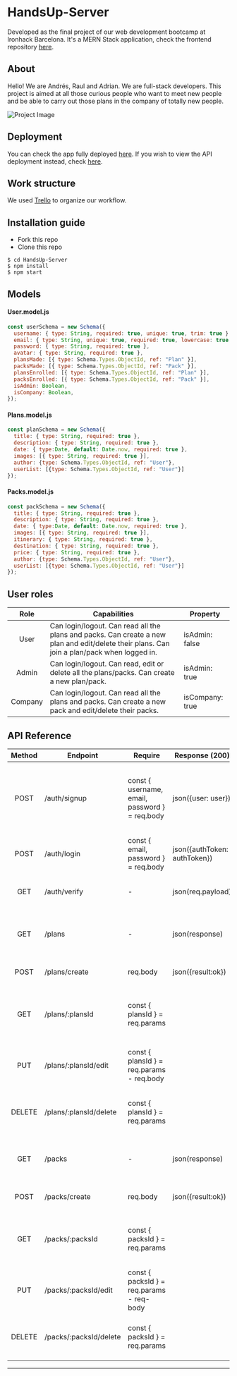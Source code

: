 # HandsUp-Server
Developed as the final project of our web development bootcamp at Ironhack Barcelona. It's a MERN Stack application, check the frontend repository [here](https://github.com/admartinbarcelo/HandsUp-Client).

## About
Hello! We are Andrés, Raul and Adrian. We are full-stack developers. This project is aimed at all those curious people who want to meet new people and be able to carry out those plans in the company of totally new people.  

![Project Image]()

## Deployment
You can check the app fully deployed [here](). If you wish to view the API deployment instead, check [here]().

## Work structure
We used [Trello](https://trello.com/b/16pVaciY/final-project) to organize our workflow.

## Installation guide
- Fork this repo
- Clone this repo 

```shell
$ cd HandsUp-Server
$ npm install
$ npm start
```

## Models
#### User.model.js
```js
const userSchema = new Schema({
  username: { type: String, required: true, unique: true, trim: true },
  email: { type: String, unique: true, required: true, lowercase: true, trim: true },
  password: { type: String, required: true },
  avatar: { type: String, required: true },
  plansMade: [{ type: Schema.Types.ObjectId, ref: "Plan" }],
  packsMade: [{ type: Schema.Types.ObjectId, ref: "Pack" }],
  plansEnrolled: [{ type: Schema.Types.ObjectId, ref: "Plan" }],
  packsEnrolled: [{ type: Schema.Types.ObjectId, ref: "Pack" }],
  isAdmin: Boolean,
  isCompany: Boolean,
});
```
#### Plans.model.js
```js
const planSchema = new Schema({
  title: { type: String, required: true },
  description: { type: String, required: true },
  date: { type:Date, default: Date.now, required: true },
  images: [{ type: String, required: true }],
  author: {type: Schema.Types.ObjectId, ref: "User"},
  userList: [{type: Schema.Types.ObjectId, ref: "User"}]
});
```
#### Packs.model.js
```js
const packSchema = new Schema({
  title: { type: String, required: true },
  description: { type: String, required: true },
  date: { type:Date, default: Date.now, required: true },
  images: [{ type: String, required: true }],
  itinerary: { type: String, required: true },
  destination: { type: String, required: true },
  price: { type: String, required: true },
  author: {type: Schema.Types.ObjectId, ref: "User"},
  userList: [{type: Schema.Types.ObjectId, ref: "User"}]
});
````

## User roles
| Role  | Capabilities                                                                                                                               | Property       |
| :---: | ------------------------------------------------------------------------------------------------------------------------------------------ | -------------- |
| User  | Can login/logout. Can read all the plans and packs. Can create a new plan and edit/delete their plans. Can join a plan/pack when logged in.               | isAdmin: false |
| Admin | Can login/logout. Can read, edit or delete all the plans/packs. Can create a new plan/pack. | isAdmin: true  |
| Company | Can login/logout. Can read all the plans and packs. Can create a new pack and edit/delete their packs. | isCompany: true  |

## API Reference
| Method | Endpoint                    | Require                                             | Response (200)                                                        | Action                                                                    |
| :----: | --------------------------- | --------------------------------------------------- |---------------------------------------------------------------------- | ------------------------------------------------------------------------- |
| POST   | /auth/signup                     | const { username, email, password } = req.body      | json({user: user})                                                    | Registers the user in the database and returns the logged in user.        |
| POST   | /auth/login                      | const { email, password } = req.body                | json({authToken: authToken})                                          | Logs in a user already registered.                                        |
| GET    | /auth/verify                | -                                                   | json(req.payload)                                                   | Verifies token stored on the client |
| GET    | /plans            | -                                                   | json(response)                                                   | Returns all plans stored in the database |                                                                    
| POST    | /plans/create |         req.body            | json({result:ok})                                                       | Creates a plan in the database.                         |
| GET    | /plans/:plansId | const { plansId } = req.params                    |                                                        | Returns the information of the specific plan.                         |
| PUT   | /plans/:plansId/edit            |            const { plansId } = req.params - req.body       |                                                       | Edits a plan if you're the user who made it.                                 |
| DELETE   | /plans/:plansId/delete            | const { plansId } = req.params     |                                                       | Deletes a plan if you're the user who made it.  
| GET    | /packs            | -                                                   | json(response)                                                   | Returns all packs stored in the database |                                                                    
| POST    | /packs/create |         req.body            | json({result:ok})                                                       | Creates a pack in the database.                         |
| GET    | /packs/:packsId | const { packsId } = req.params                    |                                                        | Returns the information of the specific pack.                         |
| PUT   | /packs/:packsId/edit            |            const { packsId } = req.params - req-body       |                                                       | Edits a pack if you're the user who made it.                                 |
| DELETE   | /packs/:packsId/delete            | const { packsId } = req.params     |                                                       | Deletes a pack if you're the user who made it. |

---

